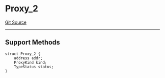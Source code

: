 # Proxy_2
[Git Source](https://github.com/metacontract/mc/blob/c3fc2b414d37afc92bb1cf2e606b4b2bede47403/resources/devkit/api-reference/Flattened.sol)

---------------------
Support Methods
-----------------------


```solidity
struct Proxy_2 {
    address addr;
    ProxyKind kind;
    TypeStatus status;
}
```

